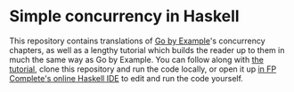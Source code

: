 # Simple concurrency in Haskell

This repository contains translations of [Go by Example](http://gobyexample.com)'s concurrency chapters, as well as a lengthy tutorial which builds the reader up to them in much the same way as Go by Example.
You can follow along with [the tutorial](./src/tutorial.md), clone this repository and run the code locally, or open it up [in FP Complete's online Haskell IDE](https://www.fpcomplete.com/user/eightyeight/simple-concurrency) to edit and run the code yourself.
